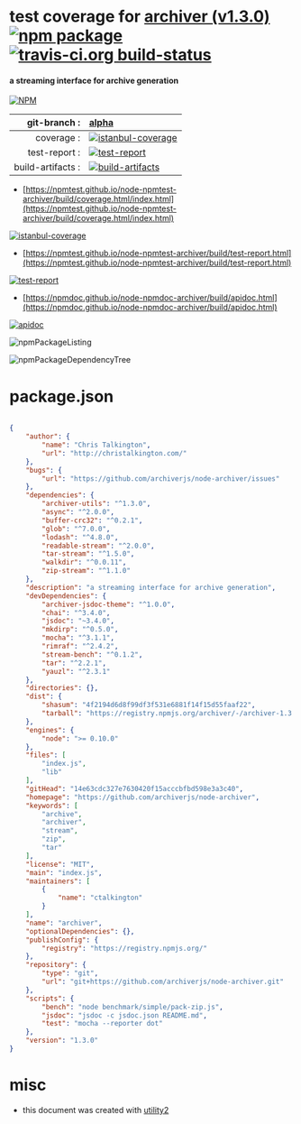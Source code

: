 # test coverage for  [archiver (v1.3.0)](https://github.com/archiverjs/node-archiver)  [![npm package](https://img.shields.io/npm/v/npmtest-archiver.svg?style=flat-square)](https://www.npmjs.org/package/npmtest-archiver) [![travis-ci.org build-status](https://api.travis-ci.org/npmtest/node-npmtest-archiver.svg)](https://travis-ci.org/npmtest/node-npmtest-archiver)
#### a streaming interface for archive generation

[![NPM](https://nodei.co/npm/archiver.png?downloads=true&downloadRank=true&stars=true)](https://www.npmjs.com/package/archiver)

| git-branch : | [alpha](https://github.com/npmtest/node-npmtest-archiver/tree/alpha)|
|--:|:--|
| coverage : | [![istanbul-coverage](https://npmtest.github.io/node-npmtest-archiver/build/coverage.badge.svg)](https://npmtest.github.io/node-npmtest-archiver/build/coverage.html/index.html)|
| test-report : | [![test-report](https://npmtest.github.io/node-npmtest-archiver/build/test-report.badge.svg)](https://npmtest.github.io/node-npmtest-archiver/build/test-report.html)|
| build-artifacts : | [![build-artifacts](https://npmtest.github.io/node-npmtest-archiver/glyphicons_144_folder_open.png)](https://github.com/npmtest/node-npmtest-archiver/tree/gh-pages/build)|

- [https://npmtest.github.io/node-npmtest-archiver/build/coverage.html/index.html](https://npmtest.github.io/node-npmtest-archiver/build/coverage.html/index.html)

[![istanbul-coverage](https://npmtest.github.io/node-npmtest-archiver/build/screenCapture.buildCi.browser.%252Ftmp%252Fbuild%252Fcoverage.lib.html.png)](https://npmtest.github.io/node-npmtest-archiver/build/coverage.html/index.html)

- [https://npmtest.github.io/node-npmtest-archiver/build/test-report.html](https://npmtest.github.io/node-npmtest-archiver/build/test-report.html)

[![test-report](https://npmtest.github.io/node-npmtest-archiver/build/screenCapture.buildCi.browser.%252Ftmp%252Fbuild%252Ftest-report.html.png)](https://npmtest.github.io/node-npmtest-archiver/build/test-report.html)

- [https://npmdoc.github.io/node-npmdoc-archiver/build/apidoc.html](https://npmdoc.github.io/node-npmdoc-archiver/build/apidoc.html)

[![apidoc](https://npmdoc.github.io/node-npmdoc-archiver/build/screenCapture.buildCi.browser.%252Ftmp%252Fbuild%252Fapidoc.html.png)](https://npmdoc.github.io/node-npmdoc-archiver/build/apidoc.html)

![npmPackageListing](https://npmtest.github.io/node-npmtest-archiver/build/screenCapture.npmPackageListing.svg)

![npmPackageDependencyTree](https://npmtest.github.io/node-npmtest-archiver/build/screenCapture.npmPackageDependencyTree.svg)



# package.json

```json

{
    "author": {
        "name": "Chris Talkington",
        "url": "http://christalkington.com/"
    },
    "bugs": {
        "url": "https://github.com/archiverjs/node-archiver/issues"
    },
    "dependencies": {
        "archiver-utils": "^1.3.0",
        "async": "^2.0.0",
        "buffer-crc32": "^0.2.1",
        "glob": "^7.0.0",
        "lodash": "^4.8.0",
        "readable-stream": "^2.0.0",
        "tar-stream": "^1.5.0",
        "walkdir": "^0.0.11",
        "zip-stream": "^1.1.0"
    },
    "description": "a streaming interface for archive generation",
    "devDependencies": {
        "archiver-jsdoc-theme": "^1.0.0",
        "chai": "^3.4.0",
        "jsdoc": "~3.4.0",
        "mkdirp": "^0.5.0",
        "mocha": "^3.1.1",
        "rimraf": "^2.4.2",
        "stream-bench": "^0.1.2",
        "tar": "^2.2.1",
        "yauzl": "^2.3.1"
    },
    "directories": {},
    "dist": {
        "shasum": "4f2194d6d8f99df3f531e6881f14f15d55faaf22",
        "tarball": "https://registry.npmjs.org/archiver/-/archiver-1.3.0.tgz"
    },
    "engines": {
        "node": ">= 0.10.0"
    },
    "files": [
        "index.js",
        "lib"
    ],
    "gitHead": "14e63cdc327e7630420f15acccbfbd598e3a3c40",
    "homepage": "https://github.com/archiverjs/node-archiver",
    "keywords": [
        "archive",
        "archiver",
        "stream",
        "zip",
        "tar"
    ],
    "license": "MIT",
    "main": "index.js",
    "maintainers": [
        {
            "name": "ctalkington"
        }
    ],
    "name": "archiver",
    "optionalDependencies": {},
    "publishConfig": {
        "registry": "https://registry.npmjs.org/"
    },
    "repository": {
        "type": "git",
        "url": "git+https://github.com/archiverjs/node-archiver.git"
    },
    "scripts": {
        "bench": "node benchmark/simple/pack-zip.js",
        "jsdoc": "jsdoc -c jsdoc.json README.md",
        "test": "mocha --reporter dot"
    },
    "version": "1.3.0"
}
```



# misc
- this document was created with [utility2](https://github.com/kaizhu256/node-utility2)
